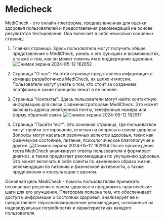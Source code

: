# Medicheck

MediCheck - это онлайн-платформа, предназначенная для оценки здоровья пользователей и предоставления рекомендаций на основе результатов тестирования. Она включает в себя несколько основных страниц:

1. Главная страница: Здесь пользователи могут получить общее представление о MediCheck, узнать о его функциях и возможностях, а также о том, как он может помочь им в поддержании здоровья.
![Снимок экрана 2024-05-12 162852](https://github.com/YoungAyub/Medicheck/assets/103377027/801e5f7f-8bb0-4a8e-a1d3-c16479f84a48)
2. Страница "О нас": На этой странице представлена информация о команде разработчиков MediCheck, их целях и миссии. Пользователи могут узнать о том, кто стоит за созданием платформы и какие принципы лежат в ее основе.

3. Страница "Контакты": Здесь пользователи могут найти контактную информацию для связи с администраторами MediCheck. Это может включать адреса электронной почты, телефонные номера или форму обратной связи.
![Снимок экрана 2024-05-12 162917](https://github.com/YoungAyub/Medicheck/assets/103377027/438b3590-512f-4820-9a48-8404b36bb374)
4. Страница "Пройти тест": Это основная страница, где пользователи могут пройти тестирование, отвечая на вопросы о своем здоровье. Вопросы могут касаться различных аспектов здоровья, таких как физическое состояние, питание, психологическое благополучие и другие.
 ![Снимок экрана 2024-05-12 162934](https://github.com/YoungAyub/Medicheck/assets/103377027/dc15ab5c-6281-498d-ad00-05cc906b09eb)
После прохождения теста MediCheck анализирует ответы пользователя и формирует диагноз, а также предлагает рекомендации по улучшению здоровья. Это может включать в себя советы по изменению образа жизни, рекомендации по питанию и физической активности, а также предложения о консультации с врачом.

Основная цель MediCheck - помочь пользователям принимать осознанные решения о своем здоровье и предложить практические шаги для его улучшения. Платформа полезна тем, что обеспечивает доступ к информации о состоянии здоровья, анализирует ее и предоставляет персонализированные рекомендации, основанные на индивидуальных потребностях и характеристиках каждого пользователя.






